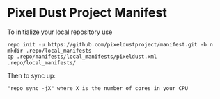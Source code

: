 Pixel Dust Project Manifest
===========================

To initialize your local repository use

    repo init -u https://github.com/pixeldustproject/manifest.git -b n
    mkdir .repo/local_manifests
    cp .repo/manifests/local_manifests/pixeldust.xml .repo/local_manifests/
    
Then to sync up:

    "repo sync -jX" where X is the number of cores in your CPU

